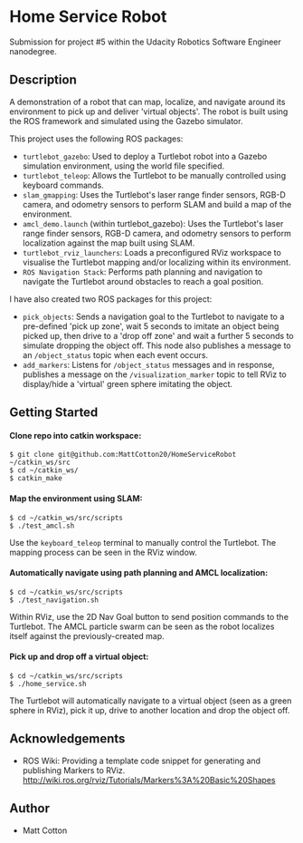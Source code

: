 # Home Service Robot

Submission for project #5 within the Udacity Robotics Software Engineer nanodegree.

## Description

A demonstration of a robot that can map, localize, and navigate around its environment to pick up and deliver 'virtual objects'. The robot is built using the ROS framework and simulated using the Gazebo simulator.

This project uses the following ROS packages:
* `turtlebot_gazebo`: Used to deploy a Turtlebot robot into a Gazebo simulation environment, using the world file specified.
* `turtlebot_teleop`: Allows the Turtlebot to be manually controlled using keyboard commands.
* `slam_gmapping`: Uses the Turtlebot's laser range finder sensors, RGB-D camera, and odometry sensors to perform SLAM and build a map of the environment.
* `amcl_demo.launch` (within turtlebot_gazebo): Uses the Turtlebot's laser range finder sensors, RGB-D camera, and odometry sensors to perform localization against the map built using SLAM.
* `turtlebot_rviz_launchers`: Loads a preconfigured RViz workspace to visualise the Turtlebot mapping and/or localizing within its environment.
* `ROS Navigation Stack`: Performs path planning and navigation to navigate the Turtlebot around obstacles to reach a goal position.

I have also created two ROS packages for this project:
* `pick_objects`: Sends a navigation goal to the Turtlebot to navigate to a pre-defined 'pick up zone', wait 5 seconds to imitate an object being picked up, then drive to a 'drop off zone' and wait a further 5 seconds to simulate dropping the object off. This node also publishes a message to an `/object_status` topic when each event occurs.
* `add_markers`: Listens for `/object_status` messages and in response, publishes a message on the `/visualization_marker` topic to tell RViz to display/hide a 'virtual' green sphere imitating the object.

## Getting Started
#### Clone repo into catkin workspace:
```
$ git clone git@github.com:MattCotton20/HomeServiceRobot ~/catkin_ws/src
$ cd ~/catkin_ws/
$ catkin_make
```

#### Map the environment using SLAM:
```
$ cd ~/catkin_ws/src/scripts
$ ./test_amcl.sh
```
Use the `keyboard_teleop` terminal to manually control the Turtlebot. The mapping process can be seen in the RViz window.

#### Automatically navigate using path planning and AMCL localization:
```
$ cd ~/catkin_ws/src/scripts
$ ./test_navigation.sh
```
Within RViz, use the 2D Nav Goal button to send position commands to the Turtlebot. The AMCL particle swarm can be seen as the robot localizes itself against the previously-created map.

#### Pick up and drop off a virtual object:
```
$ cd ~/catkin_ws/src/scripts
$ ./home_service.sh
```
The Turtlebot will automatically navigate to a virtual object (seen as a green sphere in RViz), pick it up, drive to another location and drop the object off.

## Acknowledgements
* ROS Wiki: Providing a template code snippet for generating and publishing Markers to RViz.
http://wiki.ros.org/rviz/Tutorials/Markers%3A%20Basic%20Shapes

## Author

* Matt Cotton
